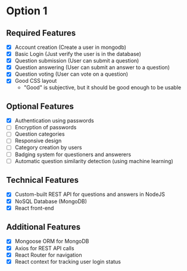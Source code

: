 # Option 1

## Required Features

- [x] Account creation (Create a user in mongodb)
- [x] Basic Login (Just verify the user is in the database)
- [x] Question submission (User can submit a question)
- [x] Question answering  (User can submit an answer to a question)
- [x] Question voting (User can vote on a question)
- [x] Good CSS layout
  - "Good" is subjective, but it should be good enough to be usable

## Optional Features

- [x] Authentication using passwords
- [ ] Encryption of passwords
- [ ] Question categories
- [ ] Responsive design
- [ ] Category creation by users
- [ ] Badging system for questioners and answerers
- [ ] Automatic question similarity detection (using machine learning)

## Technical Features

- [x] Custom-built REST API for questions and answers in NodeJS
- [x] NoSQL Database (MongoDB)
- [x] React front-end

## Additional Features
- [x] Mongoose ORM for MongoDB
- [x] Axios for REST API calls
- [x] React Router for navigation
- [x] React context for tracking user login status